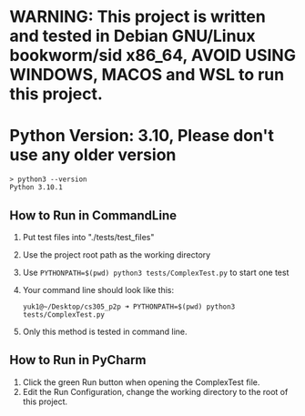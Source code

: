 
# WARNING: This project is written and tested in **Debian GNU/Linux bookworm/sid x86_64**, AVOID USING WINDOWS, MACOS and WSL to run this project.

# Python Version: 3.10, Please don't use any older version

```
> python3 --version
Python 3.10.1
```

## How to Run in CommandLine

1. Put test files into "./tests/test_files"
2. Use the project root path as the working directory
3. Use `PYTHONPATH=$(pwd) python3 tests/ComplexTest.py` to start one test
4. Your command line should look like this:

    `yuk1@~/Desktop/cs305_p2p ➜ PYTHONPATH=$(pwd) python3 tests/ComplexTest.py`

5. Only this method is tested in command line.

## How to Run in PyCharm

1. Click the green Run button when opening the ComplexTest file.
2. Edit the Run Configuration, change the working directory to the root of this project.